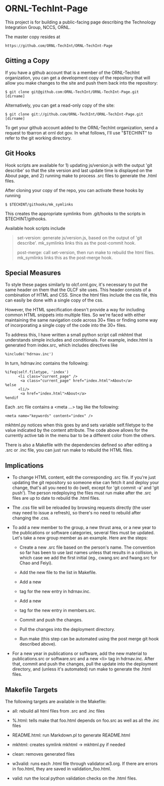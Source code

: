 ORNL-TechInt-Page
=================

This project is for building a public-facing page describing the
Technology Integration Group, NCCS, ORNL.

The master copy resides at

    https://github.com/ORNL-TechInt/ORNL-TechInt-Page


Gitting a Copy
--------------

If you have a github account that is a member of the ORNL-TechInt
organization, you can get a development copy of the repository that
will allow you make changes to the site and push them back into the
repository:

    $ git clone git@github.com:ORNL-TechInt/ORNL-TechInt-Page.git [dirname]

Alternatively, you can get a read-only copy of the site:

    $ git clone git://github.com/ORNL-TechInt/ORNL-TechInt-Page.git [dirname]

To get your github account added to the ORNL-TechInt organization,
send a request to tbarron at ornl dot gov. In what follows, I'll use
"$TECHINT" to refer to the git working directory.

 
Git Hooks
---------

Hook scripts are available for 1) updating js/version.js with the
output 'git describe' so that the site version and last update time is
displayed on the About page, and 2) running make to process .src files
to generate the .html files.

After cloning your copy of the repo, you can activate these hooks by
running

    $ $TECHINT/githooks/mk_symlinks

This creates the appropriate symlinks from .git/hooks to the scripts
in $TECHINT/githooks.

Available hook scripts include

>    set-version: generate js/version.js, based on the output of 'git
>      describe'. mk_symlinks links this as the post-commit hook.
>
>    post-merge: call set-version, then run make to rebuild the html
>      files. mk_symlinks links this as the post-merge hook.


Special Measures
----------------

To style these pages similarly to olcf.ornl.gov, it's necessary to put
the same header on them that the OLCF site uses. This header consists
of a combination of HTML and CSS. Since the html files include the css
file, this can easily be done with a single copy of the css.

However, the HTML specification doesn't provide a way for including
common HTML snippets into multiple files. So we're faced with either
maintaining the same navigation code across 30+ files or finding some
way of incorporating a single copy of the code into the 30+ files.

To address this, I have written a small python script call mkhtml that
understands simple includes and conditionals. For example, index.html
is generated from index.src, which includes directives like

    %include('hdrnav.inc')

In turn, hdrnav.inc contains the following:

    %ifeq(self.filetype, 'index')
          <li class="current_page" />
           <a class="current_page" href="index.html">About</a>
    %else
          <li/>
           <a href="index.html">About</a>
    %endif

Each .src file contains a <meta ...> tag like the following:

    <meta name="keywords" content="index" />

mkhtml.py notices when this goes by and sets variable self.filetype to
the value indicated by the content attribute. The code above allows
for the currently active tab in the menu bar to be a different color
from the others.

There is also a Makefile with the dependencies defined so after
editing a .src or .inc file, you can just run make to rebuild the HTML
files.


Implications
------------

 * To change HTML content, edit the corresponding .src file. If you're
   just updating the git repository so someone else can fetch it and
   deploy your change, that's all you need to do (well, except for
   'git commit -a' and 'git push'). The person redeploying the files
   must run make after the .src files are up to date to rebuild the
   .html files.

 * The .css file will be reloaded by browsing requests directly (the
   user may need to issue a refresh), so there's no need to rebuild
   after changing the .css.

 * To add a new member to the group, a new thrust area, or a new year
   to the publications or software categories, several files must be
   updated. Let's take a new group member as an example. Here are the
   steps:

    * Create a new .src file based on the person's name. The
      convention so far has been to use last names unless that results
      in a collision, in which case we add the first initial (eg.,
      cwang.src and fwang.src for Chao and Feiyi).

    * Add the new file to the list in Makefile.

    * Add a new <li> tag for the new entry in hdrnav.inc.

    * Add a new <li> tag for the new entry in members.src.

    * Commit and push the changes.

    * Pull the changes into the deployment directory.

    * Run make (this step can be automated using the post merge git
      hook described above).

 * For a new year in publications or software, add the new material to
   publications.src or software.src and a new &lt;li> tag in hdrnav.inc.
   After that, commit and push the changes, pull the update into the
   deployment directory, and (unless it's automated) run make to
   generate the .html files.


Makefile Targets
----------------

The following targets are available in the Makefile:

 * all: rebuild all html files from .src and .inc files

 * %.html: tells make that foo.html depends on foo.src as well as
       all the .inc files

 * README.html: run Markdown.pl to generate README.html
    
 * mkhtml: creates symlink mkhtml -> mkhtml.py if needed

 * clean: removes generated files

 * w3valid: runs each .html file through validator.w3.org. If there
       are errors in foo.html, they are saved in validation_foo.html.

 * valid: run the local python validation checks on the .html files.
